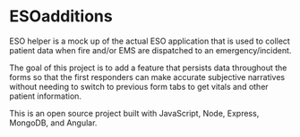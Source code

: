 # ESOadditions

ESO helper is a mock up of the actual ESO application that is used to collect patient data when fire and/or EMS are dispatched to an emergency/incident.

The goal of this project is to add a feature that persists data throughout the forms so that the first responders can make accurate subjective narratives without needing to switch to previous form tabs to get vitals and other patient information.

This is an open source project built with JavaScript, Node, Express, MongoDB, and Angular.
